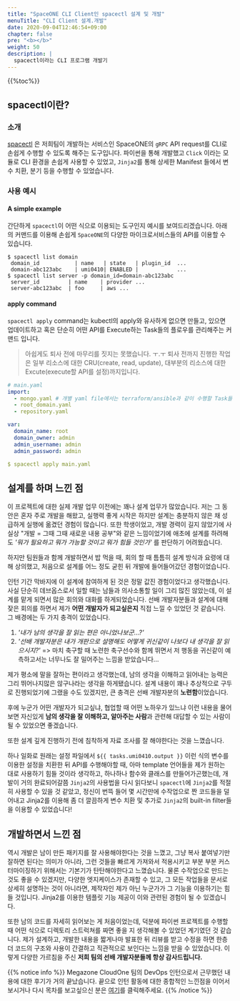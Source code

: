 ```yaml
---
title: "SpaceONE CLI Client인 spacectl 설계 및 개발"
menuTitle: "CLI Client 설계.개발"
date: 2020-09-04T12:46:54+09:00
chapter: false
pre: "<b></b>"
weight: 50
description: |
  spacectl이라는 CLI 프로그램 개발기
---
```

{{%toc%}}

## spacectl이란?

### 소개 

[spacectl](https://github.com/spaceone-dev/spacectl) 은 저희팀이 개발하는 서비스인 SpaceONE의 `gRPC` API request를 CLI로
손쉽게 수행할 수 있도록 해주는 도구입니다. 파이썬을 통해 개발했고 `Click` 이라는 모듈로 CLI 환경을
손쉽게 사용할 수 있었고, `Jinja2`를 통해 상세한 Manifest 들에서 변수 치환, 분기 등을 수행할 수 있었습니다.

### 사용 예시

#### A simple example

간단하게 `spacectl`이 어떤 식으로 이용되는 도구인지 예시를 보여드리겠습니다.
아래의 커맨드를 이용해 손쉽게 `SpaceONE`의 다양한 마이크로서비스들의 API를 이용할
수 있습니다.

```
$ spacectl list domain
 domain_id           | name   | state   | plugin_id  ...
 domain-abc123abc    | umi0410| ENABLED |            ...
$ spacectl list server -p domain_id=domain-abc123abc
 server_id         | name    | provider ...
 server-abc123abc  | foo     | aws ...
```

#### apply command

`spacectl apply` command는 kubectl의 apply와 유사하게 없으면 만들고,
있으면 업데이트하고 혹은 단순히 어떤 API를 Execute하는 Task들의 플로우를 관리해주는
커맨드 입니다.

> 아쉽게도 퇴사 전에 마무리를 짓지는 못했습니다. ㅜ.ㅜ
> 퇴사 전까지 진행한 작업은 일부 리소스에 대한 CRU(create, read, update),
> 대부분의 리소스에 대한 Excute(execute할 API를 설정)까지입니다.

```yaml
# main.yaml
import:
  - mongo.yaml # 개별 yaml file에서는 terraform/ansible과 같이 수행할 Task들을 정의
  - root_domain.yaml
  - repository.yaml

var:
  domain_name: root
  domain_owner: admin
  admin_username: admin
  admin_password: admin

$ spacectl apply main.yaml
```

## 설계를 하며 느낀 점

이 프로젝트에 대한 실제 개발 업무 이전에는 꽤나 설계 업무가 많았습니다.
저는 그 동안은 혼자 주로 개발을 해왔고, 실행력 좋게 시작은 하지만 설계는 충분하지 않은 채
성급하게 실행에 옮겼던 경험이 많습니다. 또한 학생이었고, 개발 경력이 길지 않았기에
사실상 "개발 = 그때 그때 새로운 내용 공부"와 같은 느낌이었기에 애초에 설계를 하려해도 _'뭐가
필요하고 뭐가 가능할 것이고 뭐가 힘들 것인가'_ 를 판단하기 어려웠습니다.

하지만 팀원들과 함께 개발하면서 밥 먹을 때, 회의 할 때 틈틈히 설계 방식과 요령에 대해
상의했고, 처음으로 설계를 어느 정도 굳힌 뒤 개발에 들어들어갔던 경험이었습니다.

인턴 기간 막바지에 이 설계에 참여하게 된 것은 정말 값진 경험이었다고 생각했습니다.
사실 단순히 데브옵스로서 일할 때는 남들과 의사소통할 일이 그리 많진 않았는데, 이 설계를
맡게 되면서 많은 회의와 대화를 하게되었습니다.
선배 개발자분들과 설계에 대해 잦은 회의를 하면서 제가 **어떤 개발자가 되고싶은지** 직접 느낄 수 있었던 것 같습니다.
그 배경에는 두 가지 충격이 있었습니다.

1. _'내가 남의 생각을 잘 읽는 편은 아니었나보군...?'_
2. _'선배 개발자분은 내가 개판으로 설명해도 어떻게 귀신같이 나보다 내 생각을 잘 읽으시지?'_
=> 마치 축구할 때 노련한 축구선수와 함께 뛰면서 저 행동을 귀신같이 예측하고서는 너무나도 잘 밀어주는 느낌을 받았습니다...

제가 평소에 말을 잘하는 편이라고 생각했는데, 남의 생각을 이해하고 읽어내는 능력은 그리 뛰어나지많은
않구나라는 생각을 하게됐습니다. 설계 내용이 꽤나 추상적으로 구두로 진행되었기에 그랬을 수도 있겠지만,
큰 충격은 선배 개발자분의 **노련함**이었습니다.

후에 누군가 어떤 개발자가 되고싶냐, 협업할 때 어떤 노하우가 있느냐 이런 내용을 물어보면
자신있게 **남의 생각을 잘 이해하고, 알아주는 사람**과 관련해 대답할 수 있는 사람이 될 수 있었으면
좋겠습니다.

또한 설계 깊게 진행하기 전에 침착하게 자료 조사를
잘 해야한다는 것을 느꼈습니다.

하나 일화로 원래는 설정 파일에서 `${{ tasks.umi0410.output }}` 이런 식의 변수를 이용한
설정을 치환한 뒤 API를 수행해야할 때, 아마 template 언어들을 제가 원하는 대로 사용하기
힘들 것이라 생각하고, 하나하나 함수와 클래스를 만들어가곤했는데, 개발이 거의 완료되어갈쯤
`Jinja2`의 사용법을 다시 읽다보니 `spacectl`에 `Jinja2`를 적절히 사용할 수 있을 것 같았고,
정신이 번뜩 들어 몇 시간만에 수작업으로 짠 코드들을 덜어내고 Jinja2를 이용해 좀 더 깔끔하게
변수 치환 및 추가로 `Jinja2`의 built-in filter들을 이용할 수 있었습니다!

## 개발하면서 느낀 점

역시 개발은 남이 만든 패키지를 잘 사용해야한다는 것을 느꼈고, 그냥 복사 붙여넣기만 잘하면 된다는 의미가 아니라,
그런 것들을 빠르게 가져와서 적용시키고 부분 부분 커스터마이징하기 위해서는
기본기가 탄탄해야한다고 느꼈습니다. 물론 수작업으로 만드는 것도 좋을 수 있겠지만, 다양한 엣지케이스가 존재할 수 있고,
그 모든 작업들을 문서로 상세히 설명하는 것이 아니라면, 제작자인 제가 아닌 누군가가 그 기능을 이용하기는
힘들 것입니다. Jinja2를 이용한 템플릿 기능 제공이 이와 관련된 경험이 될 수 있겠습니다.

또한 남의 코드를 자세히 읽어보는 게 처음이었는데, 덕분에 파이썬 프로젝트를 수행할 때 어떤 식으로
디렉토리 스트럭쳐를 짜면 좋을 지 생각해볼 수 있었던 계기였던 것 같습니다.
제가 설계하고, 개발한 내용을 짧게나마 발표한 뒤 리뷰를 받고 수정을 하면 한층 더 코드의
구조와 사용이 간결하고 직관적으로 보인다는 느낌을 받을 수 있었습니다. 이렇게 다양한
가르침을 주신 **저희 팀의 선배 개발자분들께 항상 감사드립니다.**

{{% notice info %}}
Megazone CloudOne 팀의 DevOps 인턴으로서 근무했던 내용에 대한 후기가 거의 끝났습니다.
끝으로 인턴 활동에 대한 종합적인 느낀점을 이어서 보시거나 다시 목차를 보고싶으신 분은 [여기](../)를
클릭해주세요.
{{% /notice %}}
